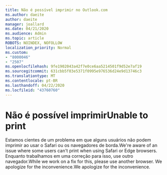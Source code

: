 ```yaml
---
title: Não é possível imprimir no Outlook.com
ms.author: daeite
author: daeite
manager: joallard
ms.date: 04/21/2020
ms.audience: Admin
ms.topic: article
ROBOTS: NOINDEX, NOFOLLOW
localization_priority: Normal
ms.custom:
- "8000046"
- "2507"
ms.openlocfilehash: 9fe1902043a42f7e0ce6aa5214501f9d52e7af19
ms.sourcegitcommit: 631cbb5f03e5371f0995e976536d24e9d13746c3
ms.translationtype: MT
ms.contentlocale: pt-BR
ms.lasthandoff: 04/22/2020
ms.locfileid: "43760760"
---
```

# <a name="unable-to-print"></a><span data-ttu-id="fd6a7-102">Não é possível imprimir</span><span class="sxs-lookup"><span data-stu-id="fd6a7-102">Unable to print</span></span>

<span data-ttu-id="fd6a7-103">Estamos cientes de um problema em que alguns usuários não podem imprimir ao usar o Safari ou os navegadores de borda.</span><span class="sxs-lookup"><span data-stu-id="fd6a7-103">We're aware of an issue where some users can't print when using Safari or Edge browsers.</span></span> <span data-ttu-id="fd6a7-104">Enquanto trabalhamos em uma correção para isso, use outro navegador.</span><span class="sxs-lookup"><span data-stu-id="fd6a7-104">While we work on a fix for this, please use another browser.</span></span> <span data-ttu-id="fd6a7-105">We apologize for the inconvenience.</span><span class="sxs-lookup"><span data-stu-id="fd6a7-105">We apologize for the inconvenience.</span></span>